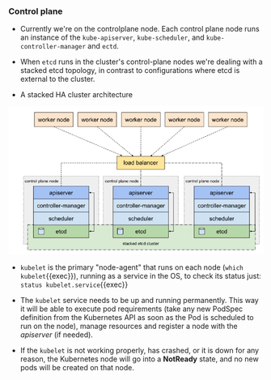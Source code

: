 
### Control plane

* Currently we're on the controlplane node. Each control plane node runs an instance of the `kube-apiserver`, `kube-scheduler`, and `kube-controller-manager` and `ectd`.

* When `etcd` runs in the cluster's control-plane nodes we're dealing with a stacked etcd topology, in contrast to configurations where etcd is external to the cluster.

* A stacked HA cluster architecture

![Scan results](./assets/stacked_etcd.png)

* `kubelet` is the primary "node-agent" that runs on each node (`which kubelet`{{exec}}), running as a service in the OS, to check its status just: `status kubelet.service`{{exec}}

* The `kubelet` service needs to be up and running permanently. This way it will be able to execute pod requirements (take any new PodSpec definition from the Kubernetes API as soon as the Pod is scheduled to run on the node), manage resources and register a node with the *apiserver* (if needed).

* If the `kubelet` is not working properly, has crashed, or it is down for any reason, the Kubernetes node will go into a **NotReady** state, and no new pods will be created on that node.








